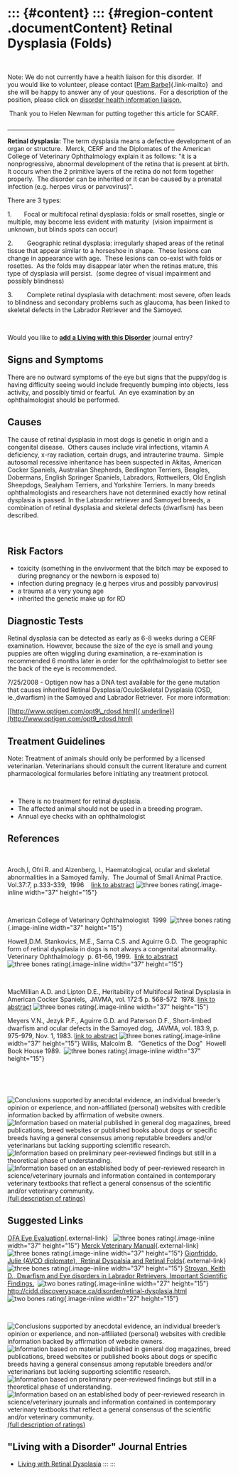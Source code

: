 ::: {#content}
::: {#region-content .documentContent}
Retinal Dysplasia (Folds)
=========================

<div>

 

Note: We do not currently have a health liaison for this disorder.  If
you would like to volunteer, please contact [[Pam
Barbe](mailto:president@samoyedhealthfoundation.org?subject=Questions%20about%20becoming%20a%20Health%20Information%20Liaison%20or%20Reviewer)]{.link-mailto} 
and she will be happy to answer any of your questions.  For a
description of the position, please click on [disorder health
information
liaison.](../help/become-a-health-information-liaison.html "become a health information liaison...")

 Thank you to Helen Newman for putting together this article for SCARF.

\_\_\_\_\_\_\_\_\_\_\_\_\_\_\_\_\_\_\_\_\_\_\_\_\_\_\_\_\_\_\_\_\_\_\_\_\_\_\_\_\_\_\_\_\_\_\_\_\_\_\_\_\_\_\_\_\_\_\_

**Retinal dysplasia:** The term dysplasia means a defective development
of an organ or structure.  Merck, CERF and the Diplomates of the
American College of Veterinary Ophthalmology explain it as follows: "it
is a nonprogressive, abnormal development of the retina that is present
at birth. It occurs when the 2 primitive layers of the retina do not
form together properly.  The disorder can be inherited or it can be
caused by a prenatal infection (e.g. herpes virus or parvovirus)".

There are 3 types:

1.       Focal or multifocal retinal dysplasia: folds or small rosettes,
single or multiple, may become less evident with maturity  (vision
impairment is unknown, but blinds spots can occur)

2.        Geographic retinal dysplasia: irregularly shaped areas of the
retinal tissue that appear similar to a horseshoe in shape.  These
lesions can change in appearance with age.  These lesions can co-exist
with folds or rosettes.  As the folds may disappear later when the
retinas mature, this type of dysplasia will persist.  (some degree of
visual impairment and possibly blindness)

3.        Complete retinal dysplasia with detachment: most severe, often
leads to blindness and secondary problems such as glaucoma, has been
linked to skeletal defects in the Labrador Retriever and the Samoyed.

 

</div>

Would you like to **[add a Living with this
Disorder](retinal-dysplasia-folds/addliving_form.html)** journal entry?

Signs and Symptoms
------------------

There are no outward symptoms of the eye but signs that the puppy/dog is
having difficulty seeing would include frequently bumping into objects,
less activity, and possibly timid or fearful.  An eye examination by an
ophthalmologist should be performed.

Causes
------

The cause of retinal dysplasia in most dogs is genetic in origin and a
congenital disease.  Others causes include viral infections, vitamin A
deficiency, x-ray radiation, certain drugs, and intrauterine trauma. 
Simple autosomal recessive inheritance has been suspected in Akitas,
American Cocker Spaniels, Australian Shepherds, Bedlington Terriers,
Beagles, Dobermans, English Springer Spaniels, Labradors, Rottweilers,
Old English Sheepdogs, Sealyham Terriers, and Yorkshire Terriers. In
many breeds ophthalmologists and researchers have not determined exactly
how retinal dysplasia is passed. In the Labrador retriever and Samoyed
breeds, a combination of retinal dysplasia and skeletal defects
(dwarfism) has been described.

 

Risk Factors
------------

-   toxicity (something in the envivorment that the bitch may be exposed
    to during pregnancy or the newborn is exposed to)
-   infection during pregnacy (e.g herpes virus and possibly parvovirus)
-   a trauma at a very young age
-   inherited the genetic make up for RD

Diagnostic Tests
----------------

Retinal dysplasia can be detected as early as 6-8 weeks during a CERF
examination. However, because the size of the eye is small and young
puppies are often wiggling during examination, a re-examination is
recommended 6 months later in order for the ophthalmologist to better
see the back of the eye is recommended.

7/25/2008 - Optigen now has a DNA test available for the gene mutation
that causes inherited Retinal Dysplasia/OculoSkeletal Dysplasia (OSD,
ie.,dwarfism) in the Samoyed and Labrador Retriever.  For more
information:

[[http://www.optigen.com/opt9\_rdosd.html]{.underline}](http://www.optigen.com/opt9_rdosd.html)

Treatment Guidelines
--------------------

Note: Treatment of animals should only be performed by a licensed
veterinarian. Veterinarians should consult the current literature and
current pharmacological formularies before initiating any treatment
protocol.

 

-   There is no treatment for retinal dysplasia. 
-   The affected animal should not be used in a breeding program.
-   Annual eye checks with an ophthalmologist

References
----------

 

Aroch,I, Ofri R. and Alzenberg, I., Haematological, ocular and skeletal
abnormalities in a Samoyed family.  The Journal of Small Animal
Practice.  Vol.37:7, p.333-339,  1996    [link to
abstract](http://www.ncbi.nlm.nih.gov/entrez/query.fcgi?cmd=Retrieve&db=PubMed&list_uids=8840254&dopt=Citation) ![three
bones rating](images/disorder-images/3-bones.gif){.image-inline
width="37" height="15"}

 

American College of Veterinary Ophthalmologist  1999  ![three bones
rating](images/disorder-images/3-bones.gif){.image-inline width="37"
height="15"}

Howell,D.M. Stankovics, M.E., Sarna C.S. and Aguirre G.D.  The
geographic form of retinal dysplasia in dogs is not always a congenital
abnormality.  Veterinary Ophthalmology  p. 61-66, 1999.  [link to
abstract](http://www.ncbi.nlm.nih.gov/entrez/query.fcgi?db=pubmed&cmd=Retrieve&dopt=AbstractPlus&list_uids=11397243&query_hl=9&itool=pubmed_docsum)
![three bones rating](images/disorder-images/3-bones.gif){.image-inline
width="37" height="15"}

 

MacMillian A.D. and Lipton D.E., Heritability of Multifocal Retinal
Dysplasia in American Cocker Spaniels,  JAVMA, vol. 172:5 p. 568-572 
1978. [link to
abstract](http://www.ncbi.nlm.nih.gov/entrez/query.fcgi?db=pubmed&cmd=Retrieve&dopt=AbstractPlus&list_uids=632194&query_hl=13&itool=pubmed_docsum) ![three
bones rating](images/disorder-images/3-bones.gif){.image-inline
width="37" height="15"}

Meyers V.N., Jezyk P.F., Aguirre G.D. and Paterson D.F., Short-limbed
dwarfism and ocular defects in the Samoyed dog,  JAVMA, vol. 183:9, p.
975-979, Nov. 1, 1983. [link to
abstract](http://www.ncbi.nlm.nih.gov/entrez/query.fcgi?itool=abstractplus&db=pubmed&cmd=Retrieve&dopt=abstractplus&list_uids=12002589) ![three
bones rating](images/disorder-images/3-bones.gif){.image-inline
width="37" height="15"} Willis, Malcolm B.   "Genetics of the Dog" 
Howell Book House 1989.  ![three bones
rating](images/disorder-images/3-bones.gif){.image-inline width="37"
height="15"}

 

 

<div>

![](retinal-dysplasia-folds/bone.gif "Conclusions supported by anecdotal evidence, an individual breeder’s opinion or experience, and non-affiliated (personal) websites with credible information backed by affirmation of website owners.")
![](retinal-dysplasia-folds/2-bones.gif "Information based on material published in general dog magazines, breed publications, breed websites or published books about dogs or specific breeds  having a general consensus among reputable breeders and/or veterinarians but lacking supporting scientific research.")
![](retinal-dysplasia-folds/3-bones.gif "Information based on preliminary peer-reviewed findings but still in a theoretical phase of understanding.")
![](retinal-dysplasia-folds/4-bones.gif "Information based on an established body of peer-reviewed research in science/veterinary journals and information contained in contemporary veterinary textbooks that reflect a general consensus of the scientific and/or veterinary community.")
[(full description of ratings)](ratings-what-do-they-mean.html)

</div>

Suggested Links
---------------

[OFA Eye
Evaluation](http://www.offa.org/eye_evaluation.html){.external-link}  
![three bones rating](images/disorder-images/3-bones.gif){.image-inline
width="37" height="15"} [Merck Veterinary
Manual](http://www.merckvetmanual.com/mvm/eye_and_ear/ophthalmology/ocular_fundus.html?qt=retinal%20dysplasia&alt=sh){.external-link}  
![three bones rating](images/disorder-images/3-bones.gif){.image-inline
width="37" height="15"} [Gionfriddo, Julie (AVCO diplomate),  Retinal
Dyspalsia and Retinal
Folds](http://www.eyevet.ca/ret_dysplasia.html){.external-link}  
![three bones rating](images/disorder-images/3-bones.gif){.image-inline
width="37" height="15"} [Stroyan, Keith D., Dwarfism and Eye disorders
in Labrador Retrievers, Important Scientific
Findings.](http://www.math.uiowa.edu/~stroyan/Shohola/Dwarf.htm)  ![two
bones rating](images/disorder-images/2-bones.gif){.image-inline
width="27" height="15"}
<http://cidd.discoveryspace.ca/disorder/retinal-dysplasia.html>  ![two
bones rating](images/disorder-images/2-bones.gif){.image-inline
width="27" height="15"}

 

<div>

![](retinal-dysplasia-folds/bone.gif "Conclusions supported by anecdotal evidence, an individual breeder’s opinion or experience, and non-affiliated (personal) websites with credible information backed by affirmation of website owners.")
![](retinal-dysplasia-folds/2-bones.gif "Information based on material published in general dog magazines, breed publications, breed websites or published books about dogs or specific breeds  having a general consensus among reputable breeders and/or veterinarians but lacking supporting scientific research.")
![](retinal-dysplasia-folds/3-bones.gif "Information based on preliminary peer-reviewed findings but still in a theoretical phase of understanding.")
![](retinal-dysplasia-folds/4-bones.gif "Information based on an established body of peer-reviewed research in science/veterinary journals and information contained in contemporary veterinary textbooks that reflect a general consensus of the scientific and/or veterinary community.")
[(full description of ratings)](ratings-what-do-they-mean.html)

</div>

\"Living with a Disorder\" Journal Entries
------------------------------------------

-   [Living with Retinal
    Dysplasia](retinal-dysplasia-folds/living-with-retinal-dysplasia.html)
:::
:::
